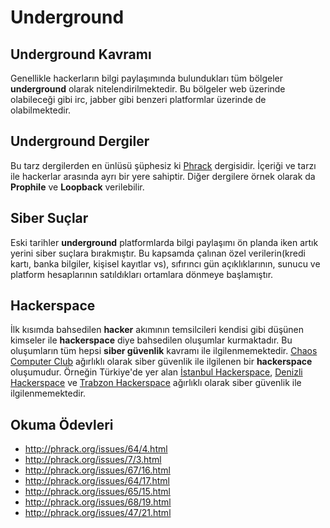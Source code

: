 # Underground

## Underground Kavramı

Genellikle hackerların bilgi paylaşımında bulundukları tüm bölgeler **underground** olarak nitelendirilmektedir. Bu bölgeler web üzerinde olabileceği gibi irc, jabber gibi benzeri platformlar üzerinde de olabilmektedir.

## Underground Dergiler

Bu tarz dergilerden en ünlüsü şüphesiz ki [Phrack][1] dergisidir. İçeriği ve tarzı ile hackerlar arasında ayrı bir yere sahiptir. Diğer dergilere örnek olarak da **Prophile** ve **Loopback** verilebilir.

## Siber Suçlar

Eski tarihler **underground** platformlarda bilgi paylaşımı ön planda iken artık yerini siber suçlara bırakmıştır. Bu kapsamda çalınan özel verilerin(kredi kartı, banka bilgiler, kişisel kayıtlar vs), sıfırıncı gün açıklıklarının, sunucu ve platform hesaplarının satıldıkları ortamlara dönmeye başlamıştır.

## Hackerspace

İlk kısımda bahsedilen **hacker** akımının temsilcileri kendisi gibi düşünen kimseler ile **hackerspace** diye bahsedilen oluşumlar kurmaktadır. Bu oluşumların tüm hepsi **siber güvenlik** kavramı ile ilgilenmemektedir. [Chaos Computer Club][2] ağırlıklı olarak siber güvenlik ile ilgilenen bir **hackerspace** oluşumudur. Örneğin Türkiye'de yer alan [İstanbul Hackerspace][3], [Denizli Hackerspace][4] ve [Trabzon Hackerspace][5] ağırlıklı olarak siber güvenlik ile ilgilenmemektedir.

## Okuma Ödevleri

- http://phrack.org/issues/64/4.html
- http://phrack.org/issues/7/3.html
- http://phrack.org/issues/67/16.html
- http://phrack.org/issues/64/17.html
- http://phrack.org/issues/65/15.html
- http://phrack.org/issues/68/19.html
- http://phrack.org/issues/47/21.html

[1]: http://www.phrack.org/
[2]: https://www.ccc.de/en/
[3]: https://istanbulhs.org/
[4]: http://www.denizlihs.org/
[5]: http://blog.trabzonhs.org/
